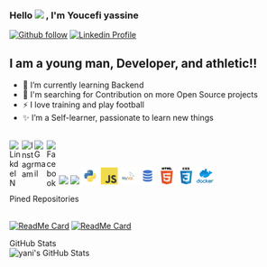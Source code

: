 ### Hello <img src="https://media.giphy.com/media/hvRJCLFzcasrR4ia7z/giphy.gif" width="25px"> , I'm Youcefi yassine

<a href="https://github.com/yani27"><img src="https://img.shields.io/badge/follow-%23100000.svg?&style=for-the-badge&logo=github&logoColor=white" alt="Github follow"/></a>
<a href="https://www.linkedin.com/in/yassine-youcefi-1392b1120/"><img src="https://img.shields.io/badge/linkedin-%230077B5.svg?&style=for-the-badge&logo=linkedin&logoColor=white" alt="Linkedin Profile"/></a> &nbsp;

## I am a young man, Developer, and athletic!!

- 🔭 I’m currently learning Backend 
- 🥅 I'm searching for Contribution on more Open Source projects
- ⚡ I love training and play football
- ✨ I’m a Self-learner, passionate to learn new things

<br/>
<a target="_blank" href="https://www.linkedin.com/in/yassine-youcefi-1392b1120/">
  <img align="left" alt="LinkdeIN" width="22px" src="https://cdn.jsdelivr.net/npm/simple-icons@v3/icons/linkedin.svg" />
</a>

<a target="_blank" href="https://www.instagram.com/youcefi_yani/">
  <img align="left" alt="Instagram" width="22px" src="https://cdn.jsdelivr.net/npm/simple-icons@v3/icons/instagram.svg" />
</a>

<a target="_blank" href="mailto:yanilacamora@gmail.com">
  <img align="left" alt="Gmail" width="22px" src="https://cdn.jsdelivr.net/npm/simple-icons@v3/icons/gmail.svg" />
</a>
<a target="_blank" href="https://www.facebook.com/yani.capital/">
  <img align="left" alt="Facebook" width="22px" src="https://cdn.jsdelivr.net/npm/simple-icons@v3/icons/facebook.svg" />
</a>

<br/>

<br/>

<code><img hieght="30" src="https://camo.githubusercontent.com/b861b92581ad5a7b81147073d729eda727f71985d72f3dd198e0afd792a6f9de/68747470733a2f2f7777772e766563746f726c6f676f2e7a6f6e652f6c6f676f732f74656e736f72666c6f772f74656e736f72666c6f772d69636f6e2e737667"></code>
<code><img hieght="30" src="https://camo.githubusercontent.com/cb2324a4c0e1910089f481d56e1f887d6e96114101987dfbb6ef6f9df1e0bf08/68747470733a2f2f7777772e766563746f726c6f676f2e7a6f6e652f6c6f676f732f706f636f6f5f666c61736b2f706f636f6f5f666c61736b2d69636f6e2e737667"></code>
<code><img height="30" src="https://raw.githubusercontent.com/github/explore/80688e429a7d4ef2fca1e82350fe8e3517d3494d/topics/python/python.png"></code>
<code><img height="30" src="https://raw.githubusercontent.com/github/explore/80688e429a7d4ef2fca1e82350fe8e3517d3494d/topics/javascript/javascript.png"></code>
<code><img height="30" src="https://raw.githubusercontent.com/github/explore/80688e429a7d4ef2fca1e82350fe8e3517d3494d/topics/mysql/mysql.png"></code>
<code><img height="30" src="https://raw.githubusercontent.com/github/explore/80688e429a7d4ef2fca1e82350fe8e3517d3494d/topics/sql/sql.png"></code>
<code><img height="30" src="https://raw.githubusercontent.com/github/explore/80688e429a7d4ef2fca1e82350fe8e3517d3494d/topics/html/html.png"></code>
<code><img height="30" src="https://raw.githubusercontent.com/github/explore/80688e429a7d4ef2fca1e82350fe8e3517d3494d/topics/css/css.png"></code>
<code><img height="30" src="https://raw.githubusercontent.com/github/explore/80688e429a7d4ef2fca1e82350fe8e3517d3494d/topics/docker/docker.png"></code>&nbsp;

     
<summary>Pined Repositories</summary>
<br/>

[![ReadMe Card](https://github-readme-stats.vercel.app/api/pin/?username=yani27&repo=web-scraping-nike-website&show_icons=true&theme=chartreuse-dark)](https://github.com/yani27/web-scraping-nike-website)
[![ReadMe Card](https://github-readme-stats.vercel.app/api/pin/?username=yani27&repo=violence_detection&show_icons=true&theme=chartreuse-dark)](https://github.com/yani27/violence_detection)&nbsp;

<summary>GitHub Stats</summary>

<center><img align="left" alt="yani's GitHub Stats" src="https://github-readme-stats.codestackr.vercel.app/api?username=yani27&show_icons=true&theme=radical" /></center>


